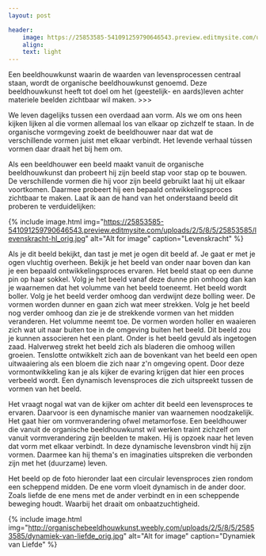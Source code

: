 ```yaml
---
layout: post

header:
    image: https://25853585-541091259790646543.preview.editmysite.com/uploads/2/5/8/5/25853585/verbonden_orig.jpg
    align:
    text: light
---
```

Een beeldhouwkunst waarin de waarden van levensprocessen centraal staan, wordt de organische beeldhouwkunst genoemd. Deze beeldhouwkunst heeft tot doel om het (geestelijk- en aards)leven achter materiele beelden zichtbaar wil maken. >>>

We leven dagelijks tussen een overdaad aan vorm. Als we om ons heen kijken lijken al die vormen allemaal los van elkaar op zichzelf te staan. In de organische vormgeving zoekt de beeldhouwer naar dat wat de verschillende vormen juist met elkaar verbindt. Het levende verhaal tússen vormen daar draait het bij hem om.

Als een beeldhouwer een beeld maakt vanuit de organische beeldhouwkunst dan probeert hij zijn beeld stap voor stap op te bouwen. De verschillende vormen die hij voor zijn beeld gebruikt laat hij uit elkaar voortkomen. Daarmee probeert hij een bepaald ontwikkelingsproces zichtbaar te maken.
Laat ik aan de hand van het onderstaand beeld dit proberen te verduidelijken:


{% include image.html img="https://25853585-541091259790646543.preview.editmysite.com/uploads/2/5/8/5/25853585/levenskracht-hl_orig.jpg" alt="Alt for image" caption="Levenskracht" %}

Als je dit beeld bekijkt, dan tast je met je ogen dit beeld af. Je gaat er met je ogen vluchtig overheen. Bekijk je het beeld van onder naar boven dan kan je een bepaald ontwikkelingsproces ervaren. Het beeld staat op een dunne pin op haar sokkel. Volg je het beeld vanaf deze dunne pin omhoog dan kan je waarnemen dat het volumme van het beeld toeneemt. Het beeld wordt boller. Volg je het beeld verder omhoog dan verdwijnt deze bolling weer. De vormen worden dunner en gaan zich wat meer strekken. Volg je het beeld nog verder omhoog dan zie je de strekkende vormen van het midden veranderen. Het volumme neemt toe. De vormen worden holler en waaieren zich wat uit naar buiten toe in de omgeving buiten het beeld.
Dit beeld zou je kunnen associeren het een plant. Onder is het beeld gevuld als ingetogen zaad. Halverweg strekt het beeld zich als bladeren die omhoog willen groeien. Tenslotte ontwikkelt zich aan de bovenkant van het beeld een open uitwaaiering als een bloem die zich naar z'n omgeving opent.
Door deze vormontwikkeling kan je als kijker de evaring krijgen dat hier een proces verbeeld wordt. Een dynamisch levensproces die zich uitspreekt tussen de vormen van het beeld.

Het vraagt nogal wat van de kijker om achter dit beeld een levensproces te ervaren. Daarvoor is een dynamische manier van waarnemen noodzakelijk. Het gaat hier om vormverandering ofwel metamorfose. Een beeldhouwer die vanuit de organische beeldhouwkunst wil werken traint zichzelf om vanuit vormverandering zijn beelden te maken. Hij is opzoek naar het leven dat vorm met elkaar verbindt. In deze dynamische levensbron vindt hij zijn vormen.
Daarmee kan hij thema's en imaginaties uitspreken die verbonden zijn met het (duurzame) leven.

Het beeld op de foto hieronder laat een circulair levensproces zien rondom een scheppend midden. De ene vorm vloeit dynamisch in de ander door. Zoals liefde de ene mens met de ander verbindt en in een scheppende beweging houdt. Waarbij het draait om onbaatzuchtigheid.


{% include image.html img="http://organischebeeldhouwkunst.weebly.com/uploads/2/5/8/5/25853585/dynamiek-van-liefde_orig.jpg" alt="Alt for image" caption="Dynamiek van Liefde" %}
